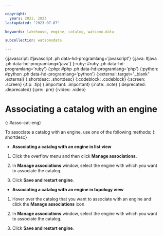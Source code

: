 ```yaml
---

copyright:
  years: 2022, 2023
lastupdated: "2023-07-07"

keywords: lakehouse, engine, catalog, watsonx.data

subcollection: watsonxdata

---
```


{:javascript: #javascript .ph data-hd-programlang='javascript'}
{:java: #java .ph data-hd-programlang='java'}
{:ruby: #ruby .ph data-hd-programlang='ruby'}
{:php: #php .ph data-hd-programlang='php'}
{:python: #python .ph data-hd-programlang='python'}
{:external: target="_blank" .external}
{:shortdesc: .shortdesc}
{:codeblock: .codeblock}
{:screen: .screen}
{:tip: .tip}
{:important: .important}
{:note: .note}
{:deprecated: .deprecated}
{:pre: .pre}
{:video: .video}

# Associating a catalog with an engine
{: #asso-cat-eng}

To associate a catalog with an engine, use one of the following methods:
{: shortdesc}

- **Associating a catalog with an engine in list view**

1. Click the overflow menu and then click **Manage associations**.

2. In **Manage associations** window, select the engine with which you want to associate the catalog.

3. Click **Save and restart engine**.

- **Associating a catalog with an engine in topology view**

1. Hover over the catalog that you want to associate with an engine and click the **Manage associations** icon.

2. In **Manage associations** window, select the engine with which you want to associate the catalog.

3. Click **Save and restart engine**.

